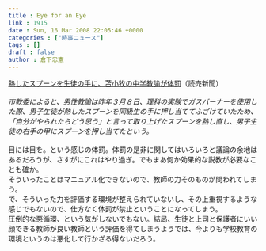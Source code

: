 ```yaml
---
title : Eye for an Eye
link : 1915
date : Sun, 16 Mar 2008 22:05:46 +0000
categories : ["時事ニュース"]
tags : []
draft : false
author : 倉下忠憲
---
```


<A HREF="http://www.yomiuri.co.jp/national/news/20080314-OYT1T00011.htm" TARGET="_blank">熱したスプーンを生徒の手に、苫小牧の中学教諭が体罰</A>（読売新聞）<BR><BR><I>市教委によると、男性教諭は昨年３月８日、理科の実験でガスバーナーを使用した際、男子生徒が熱したスプーンを同級生の手に押し当ててふざけていたため、「自分がやられたらどう思う」と言って取り上げたスプーンを熱し直し、男子生徒の右手の甲にスプーンを押し当てたという。</I><BR><BR>目には目を。という感じの体罰。体罰の是非に関してはいろいろと議論の余地はあるだろうが、さすがにこれはやり過ぎ。でもまあ何か効果的な説教が必要なことも確か。<BR>そういったことはマニュアル化できないので、教師の力そのものが問われてしまう。<BR>で、そういった力を評価する環境が整えられていないし、その上重視するような感じでもないので、仕方なく体罰が禁止ということになってしまう。<BR>圧倒的な悪循環、という気がしないでもない。結局、生徒と上司と保護者にいい顔できる教師が良い教師という評価を得てしまうようでは、今よりも学校教育の環境というのは悪化して行かざる得ないだろう。<br><br>
